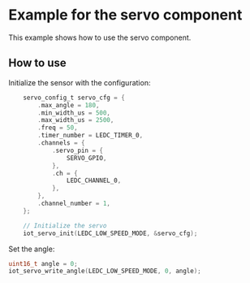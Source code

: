 # Example for the servo component

This example shows how to use the servo component.

## How to use

Initialize the sensor with the configuration:

```c
    servo_config_t servo_cfg = {
        .max_angle = 180,
        .min_width_us = 500,
        .max_width_us = 2500,
        .freq = 50,
        .timer_number = LEDC_TIMER_0,
        .channels = {
            .servo_pin = {
                SERVO_GPIO,
            },
            .ch = {
                LEDC_CHANNEL_0,
            },
        },
        .channel_number = 1,
    };

    // Initialize the servo
    iot_servo_init(LEDC_LOW_SPEED_MODE, &servo_cfg);
```

Set the angle:

```c
uint16_t angle = 0;
iot_servo_write_angle(LEDC_LOW_SPEED_MODE, 0, angle);
```
